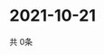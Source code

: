 # 2021-10-21
  共 0条

  <!-- BEGIN -->
  <!-- 最后更新时间Thu Oct 21 2021 17:15:13 GMT+0000 (Coordinated Universal Time) -->
  
  <!-- END -->
  
  